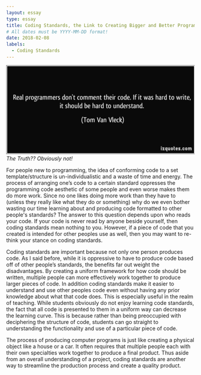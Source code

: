 ```yaml
---
layout: essay
type: essay
title: Coding Standards, the Link to Creating Bigger and Better Programs
# All dates must be YYYY-MM-DD format!
date: 2018-02-08
labels:
  - Coding Standards
---
```


<img class="ui medium right spaced image" src="../images/code_standards.png">*The Truth?? Obviously not!*

  For people new to programming, the idea of conforming code to a set template/structure is un-individualistic and a waste of time and energy. The process of arranging one’s code to a certain standard oppresses the programming code aesthetic of some people and even worse makes them do more work. Since no one likes doing more work than they have to (unless they really like what they do or something) why do we even bother wasting our time learning about and producing code formatted to other people's standards? The answer to this question depends upon who reads your code. If your code is never read by anyone beside yourself, then coding standards mean nothing to you. However, if a piece of code that you created is intended for other peoples use as well, then you may want to re-think your stance on coding standards. 

  Coding standards are important because not only one person produces code. As I said before, while it is oppressive to have to produce code based off of other people’s standards, the benefits far out weight the disadvantages. By creating a uniform framework for how code should be written, multiple people can more effectively work together to produce larger pieces of code. In addition coding standards make it easier to understand and use other peoples code even without having any prior knowledge about what that code does. This is especially useful in the realm of teaching. While students obviously do not enjoy learning code standards, the fact that all code is presented to them in a uniform way can decrease the learning curve. This is because rather than being preoccupied with deciphering the structure of code, students can go straight to understanding the functionality and use of a particular piece of code. 

  The process of producing computer programs is just like creating a physical object like a house or a car. It often requires that multiple people each with their own specialties work together to produce a final product. Thus aside from an overall understanding of a project, coding standards are another way to streamline the production process and create a quality product. 
